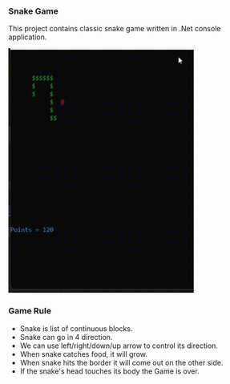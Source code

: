 ### Snake Game
This project contains classic snake game written in .Net console application.

![color picker](https://raw.githubusercontent.com/NandhniV25/SnakeGame/main/SnakeGame.gif)

### Game Rule
* Snake is list of continuous blocks.
* Snake can go in 4 direction. 
* We can use left/right/down/up arrow to control its direction.
* When snake catches food, it will grow.
* When snake hits the border it will come out on the other side.
* If the snake's head touches its body the Game is over.